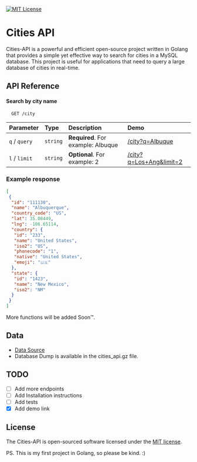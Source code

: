 
[![MIT License](https://img.shields.io/badge/License-MIT-green.svg)](https://choosealicense.com/licenses/mit/)

# Cities API

Cities-API is a powerful and efficient open-source project written in Golang that provides a simple yet effective way to search for cities in a MySQL database. This project is useful for applications that need to query a large database of cities in real-time.

## API Reference

#### Search by city name

```text
  GET /city
```

| Parameter     | Type     | Description                        | Demo                                                                               |
| :------------ | :------- | :--------------------------------- | :--------------------------------------------------------------------------------- |
| `q` / `query` | `string` | **Required**. For example: Albuque | [/city?q=Albuque](https://cities-api.znanapraca.pl/city?q=Albuque)                 |
| `l` / `limit` | `string` | **Optional**. For example: 2       | [/city?q=Los+Ang&limit=2](https://cities-api.znanapraca.pl/city?q=Los+Ang&limit=2) |

### Example response

```json
[
 {
  "id": "111130",
  "name": "Albuquerque",
  "country_code": "US",
  "lat": 35.08449,
  "lng": -106.65114,
  "country": {
   "id": "233",
   "name": "United States",
   "iso2": "US",
   "phonecode": "1",
   "native": "United States",
   "emoji": "🇺🇸"
  },
  "state": {
   "id": "1423",
   "name": "New Mexico",
   "iso2": "NM"
  }
 }
]
```

More functions will be added Soon™.

## Data

- [Data Source](https://github.com/dr5hn/countries-states-cities-database)
- Database Dump is available in the cities_api.gz file.

## TODO

- [ ] Add more endpoints
- [ ] Add Installation instructions
- [ ] Add tests
- [x] Add demo link

## License

The Cities-API is open-sourced software licensed under the [MIT license](https://choosealicense.com/licenses/mit/).

PS. This is my first project in Golang, so please be kind. :)

